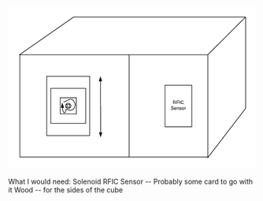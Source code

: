 ![](./pics/sketch.png)

What I would need:
Solenoid
RFIC Sensor -- Probably some card to go with it
Wood -- for the sides of the cube

